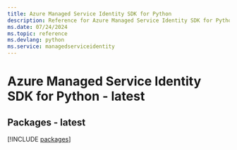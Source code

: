 ```yaml
---
title: Azure Managed Service Identity SDK for Python
description: Reference for Azure Managed Service Identity SDK for Python
ms.date: 07/24/2024
ms.topic: reference
ms.devlang: python
ms.service: managedserviceidentity
---
```

# Azure Managed Service Identity SDK for Python - latest
## Packages - latest
[!INCLUDE [packages](managed-service-identity-index.md)]